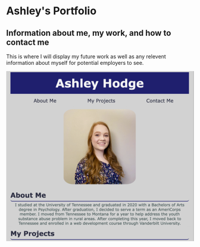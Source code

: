 # Ashley's Portfolio
## Information about me, my work, and how to contact me

This is where I will display my future work as well as any relevent information about myself for potential employers to see.

<img src= "./assets/images/ReadMe Preview.jpeg">
